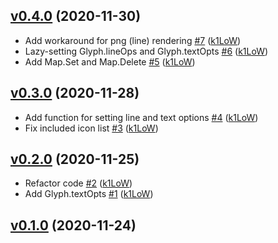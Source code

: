 ## [v0.4.0](https://github.com/k1LoW/glyph/compare/v0.3.0...v0.4.0) (2020-11-30)

* Add workaround for png (line) rendering [#7](https://github.com/k1LoW/glyph/pull/7) ([k1LoW](https://github.com/k1LoW))
* Lazy-setting Glyph.lineOps and Glyph.textOpts [#6](https://github.com/k1LoW/glyph/pull/6) ([k1LoW](https://github.com/k1LoW))
* Add Map.Set and Map.Delete [#5](https://github.com/k1LoW/glyph/pull/5) ([k1LoW](https://github.com/k1LoW))

## [v0.3.0](https://github.com/k1LoW/glyph/compare/v0.2.0...v0.3.0) (2020-11-28)

* Add function for setting line and text options [#4](https://github.com/k1LoW/glyph/pull/4) ([k1LoW](https://github.com/k1LoW))
* Fix included icon list [#3](https://github.com/k1LoW/glyph/pull/3) ([k1LoW](https://github.com/k1LoW))

## [v0.2.0](https://github.com/k1LoW/glyph/compare/v0.1.0...v0.2.0) (2020-11-25)

* Refactor code [#2](https://github.com/k1LoW/glyph/pull/2) ([k1LoW](https://github.com/k1LoW))
* Add Glyph.textOpts [#1](https://github.com/k1LoW/glyph/pull/1) ([k1LoW](https://github.com/k1LoW))

## [v0.1.0](https://github.com/k1LoW/glyph/compare/332fa1fb9060...v0.1.0) (2020-11-24)
